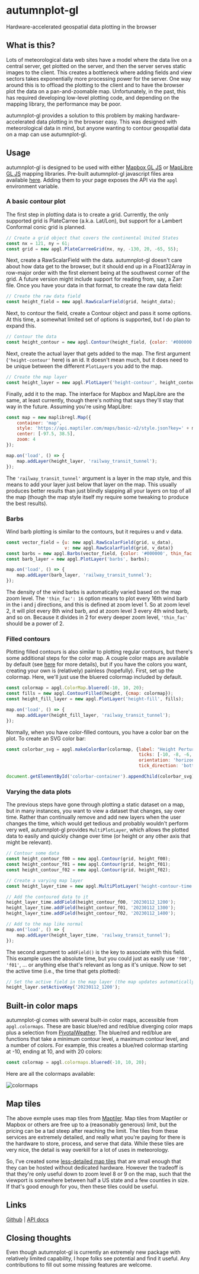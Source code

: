# autumnplot-gl
Hardware-accelerated geospatial data plotting in the browser

## What is this?
Lots of meteorological data web sites have a model where the data live on a central server, get plotted on the server, and then the server serves static images to the client. This creates a bottleneck where adding fields and view sectors takes exponentially more processing power for the server. One way around this is to offload the plotting to the client and to have the browser plot the data on a pan-and-zoomable map. Unfortunately, in the past, this has required developing low-level plotting code, and depending on the mapping library, the performance may be poor.

autumnplot-gl provides a solution to this problem by making hardware-accelerated data plotting in the browser easy. This was designed with meteorological data in mind, but anyone wanting to contour geospatial data on a map can use autumnplot-gl.

## Usage
autumnplot-gl is designed to be used with either [Mapbox GL JS](https://docs.mapbox.com/mapbox-gl-js/guides/) or [MapLibre GL JS](https://maplibre.org/maplibre-gl-js-docs/) mapping libraries. Pre-built autumnplot-gl javascript files area available [here](https://tsupinie.github.io/autumnplot-gl/dist/). Adding them to your page exposes the API via the `apgl` environment variable.

### A basic contour plot
The first step in plotting data is to create a grid. Currently, the only supported grid is PlateCarree (a.k.a. Lat/Lon), but support for a Lambert Conformal conic grid is planned.

```javascript
// Create a grid object that covers the continental United States
const nx = 121, ny = 61;
const grid = new apgl.PlateCarreeGrid(nx, ny, -130, 20, -65, 55);
```

Next, create a RawScalarField with the data. autumnplot-gl doesn't care about how data get to the browser, but it should end up in a Float32Array in row-major order with the first element being at the southwest corner of the grid. A future version might include support for reading from, say, a Zarr file. Once you have your data in that format, to create the raw data field:

```javascript
// Create the raw data field
const height_field = new apgl.RawScalarField(grid, height_data);
```

Next, to contour the field, create a Contour object and pass it some options. At this time, a somewhat limited set of options is supported, but I do plan to expand this.

```javascript
// Contour the data
const height_contour = new apgl.Contour(height_field, {color: '#000000', interval: 30});
```

Next, create the actual layer that gets added to the map. The first argument (`'height-contour'` here) is an id. It doesn't mean much, but it does need to be unique between the different `PlotLayer`s you add to the map.

```javascript
// Create the map layer
const height_layer = new apgl.PlotLayer('height-contour', height_contour);
```

Finally, add it to the map. The interface for Mapbox and MapLibre are the same, at least currently, though there's nothing that says they'll stay that way in the future. Assuming you're using MapLibre:

```javascript
const map = new maplibregl.Map({
    container: 'map',
    style: 'https://api.maptiler.com/maps/basic-v2/style.json?key=' + maptiler_api_key,
    center: [-97.5, 38.5],
    zoom: 4
});

map.on('load', () => {
    map.addLayer(height_layer, 'railway_transit_tunnel');
});
```

The `'railway_transit_tunnel'` argument is a layer in the map style, and this means to add your layer just below that layer on the map. This usually produces better results than just blindly slapping all your layers on top of all the map (though the map style itself my require some tweaking to produce the best results).

### Barbs

Wind barb plotting is similar to the contours, but it requires u and v data.

```javascript
const vector_field = {u: new apgl.RawScalarField(grid, u_data), 
                      v: new apgl.RawScalarField(grid, v_data)}
const barbs = new apgl.Barbs(vector_field, {color: '#000000', thin_fac: 16});
const barb_layer = new apgl.PlotLayer('barbs', barbs);

map.on('load', () => {
    map.addLayer(barb_layer, 'railway_transit_tunnel');
});
```

The density of the wind barbs is automatically varied based on the map zoom level. The `'thin_fac': 16` option means to plot every 16th wind barb in the i and j directions, and this is defined at zoom level 1. So at zoom level 2, it will plot every 8th wind barb, and at zoom level 3 every 4th wind barb, and so on. Because it divides in 2 for every deeper zoom level, `'thin_fac'` should be a power of 2.

### Filled contours

Plotting filled contours is also similar to plotting regular contours, but there's some additional steps for the color map. A couple color maps are available by default (see [here](#built-in-color-maps) for more details), but if you have the colors you want, creating your own is (relatively) painless (hopefully). First, set up the colormap. Here, we'll just use the bluered colormap included by default.

```javascript
const colormap = apgl.ColorMap.bluered(-10, 10, 20);
const fills = new apgl.ContourFilled(height, {cmap: colormap});
const height_fill_layer = new apgl.PlotLayer('height-fill', fills);

map.on('load', () => {
    map.addLayer(height_fill_layer, 'railway_transit_tunnel');
});
```

Normally, when you have color-filled contours, you have a color bar on the plot. To create an SVG color bar:

```javascript
const colorbar_svg = apgl.makeColorBar(colormap, {label: "Height Perturbation (m)", 
                                                  ticks: [-10, -8, -6, -4, -2, 0, 2, 4, 6, 8, 10],
                                                  orientation: 'horizontal', 
                                                  tick_direction: 'bottom'});

document.getElementById('colorbar-container').appendChild(colorbar_svg);
```

### Varying the data plots
The previous steps have gone through plotting a static dataset on a map, but in many instances, you want to view a dataset that changes, say over time. Rather than continually remove and add new layers when the user changes the time, which would get tedious and probably wouldn't perform very well, autumnplot-gl provides `MultiPlotLayer`, which allows the plotted data to easily and quickly change over time (or height or any other axis that might be relevant).

```javascript
// Contour some data
const height_contour_f00 = new apgl.Contour(grid, height_f00);
const height_contour_f01 = new apgl.Contour(grid, height_f01);
const height_contour_f02 = new apgl.Contour(grid, height_f02);

// Create a varying map layer
const height_layer_time = new apgl.MultiPlotLayer('height-contour-time');

// Add the contoured data to it
height_layer_time.addField(height_contour_f00, '20230112_1200');
height_layer_time.addField(height_contour_f01, '20230112_1300');
height_layer_time.addField(height_contour_f02, '20230112_1400');

// Add to the map like normal
map.on('load', () => {
    map.addLayer(height_layer_time, 'railway_transit_tunnel');
});
```

The second argument to `addField()` is the key to associate with this field. This example uses the absolute time, but you could just as easily use `'f00'`, `'f01'`, ... or anything else that's relevant as long as it's unique. Now to set the active time (i.e., the time that gets plotted):

```javascript
// Set the active field in the map layer (the map updates automatically)
height_layer.setActiveKey('20230112_1200');
```

## Built-in color maps
autumnplot-gl comes with several built-in color maps, accessible from `apgl.colormaps`. These are basic blue/red and red/blue diverging color maps plus a selection from [PivotalWeather](https://www.pivotalweather.com). The blue/red and red/blue are functions that take a minimum contour level, a maximum contour level, and a number of colors. For example, this creates a blue/red colormap starting at -10, ending at 10, and with 20 colors:

```javascript
const colormap = apgl.colormaps.bluered(-10, 10, 20);
```

Here are all the colormaps available:

![colormaps](https://user-images.githubusercontent.com/885575/219983547-b5dd5603-f882-43f5-b57a-e19295fb4b64.png)


## Map tiles
The above exmple uses map tiles from [Maptiler](https://www.maptiler.com/). Map tiles from Maptiler or Mapbox or others are free up to a (reasonably generous) limit, but the pricing can be a tad steep after reaching the limit. The tiles from these services are extremely detailed, and really what you're paying for there is the hardware to store, process, and serve that data. While these tiles are very nice, the detail is way overkill for a lot of uses in meteorology. 

So, I've created some [less-detailed map tiles](https://tsupinie.github.io/autumnplot-gl/tiles/) that are small enough that they can be hosted without dedicated hardware. However the tradeoff is that they're only useful down to zoom level 8 or 9 on the map, such that the viewport is somewhere between half a US state and a few counties in size. If that's good enough for you, then these tiles could be useful.

## Links
[Github](https://github.com/tsupinie/autumnplot-gl) | [API docs](https://tsupinie.github.io/autumnplot-gl/)

## Closing thoughts
Even though autumnplot-gl is currently an extremely new package with relatively limited capability, I hope folks see potential and find it useful. Any contributions to fill out some missing features are welcome.
